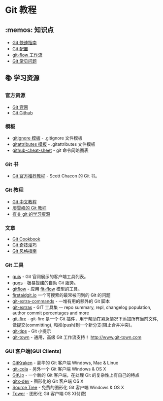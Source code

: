 # Git 教程

## :memos: 知识点

- [Git 快速指南](git-quickstart.md)
- [Git 配置](git-configuration.md)
- [git-flow 工作流](git-flow.md)
- [Git 常见问题](git-faq.md)

## 📚 学习资源

### 官方资源

- [Git 官网](https://git-scm.com/)
- [Git Github](https://github.com/git/git)

### 模板

- [gitignore 模板](https://github.com/github/gitignore) - .gitignore 文件模板
- [gitattributes 模板](https://github.com/alexkaratarakis/gitattributes) - .gitattributes 文件模板
- [github-cheat-sheet](https://github.com/tiimgreen/github-cheat-sheet) - git 命令简略图表

### Git 书

- [Git 官方推荐教程](https://git-scm.com/book/zh/v2) - Scott Chacon 的 Git 书。

### Git 教程

- [Git 中文教程](https://github.com/geeeeeeeeek/git-recipes)
- [廖雪峰的 Git 教程](https://www.liaoxuefeng.com/wiki/0013739516305929606dd18361248578c67b8067c8c017b000)
- [有关 git 的学习资源](https://github.com/xirong/my-git)

### 文章

- [Git Cookbook](https://github.com/k88hudson/git-flight-rules/blob/master/README_zh-CN.md)
- [Git 奇技淫巧](https://github.com/521xueweihan/git-tips)
- [Git 风格指南](https://github.com/aseaday/git-style-guide)

### Git 工具

- [guis](https://git-scm.com/downloads/guis) - Git 官网展示的客户端工具列表。
- [gogs](https://github.com/gogits/gogs) - 极易搭建的自助 Git 服务。
- [gitflow](https://github.com/nvie/gitflow) - 应用 [fit-flow](http://nvie.com/posts/a-successful-git-branching-model/) 模型的工具。
- [firstaidgit.io](http://firstaidgit.io/) 一个可搜索的最常被问到的 Git 的问题
- [git-extra-commands](https://github.com/unixorn/git-extra-commands) - 一堆有用的额外的 Git 脚本
- [git-extras](https://github.com/tj/git-extras) - GIT 工具集 -- repo summary, repl, changelog population, author commit percentages and more
- [git-fire](https://github.com/qw3rtman/git-fire) - git-fire 是一个 Git 插件，用于帮助在紧急情况下添加所有当前文件, 做提交(committing), 和推(push)到一个新分支(阻止合并冲突)。
- [git-tips](https://github.com/git-tips/tips) - Git 小提示
- [git-town](https://github.com/Originate/git-town) - 通用，高级 Git 工作流支持！ http://www.git-town.com

### GUI 客户端(GUI Clients)

- [GitKraken](https://www.gitkraken.com/) - 豪华的 Git 客户端 Windows, Mac & Linux
- [git-cola](https://git-cola.github.io/) - 另外一个 Git 客户端 Windows & OS X
- [GitUp](https://github.com/git-up/GitUp) - 一个新的 Git 客户端，在处理 Git 的复杂性上有自己的特点
- [gitx-dev](https://rowanj.github.io/gitx/) - 图形化的 Git 客户端 OS X
- [Source Tree](https://www.sourcetreeapp.com/) - 免费的图形化 Git 客户端 Windows & OS X
- [Tower](http://www.git-tower.com/) - 图形化 Git 客户端 OS X(付费)
